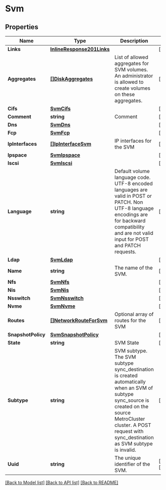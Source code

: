 # Svm

## Properties

Name | Type | Description | Notes
------------ | ------------- | ------------- | -------------
**Links** | [**InlineResponse201Links**](inline_response_201__links.md) |  | [optional] 
**Aggregates** | [**[]DiskAggregates**](disk_aggregates.md) | List of allowed aggregates for SVM volumes. An administrator is allowed to create volumes on these aggregates. | [optional] 
**Cifs** | [**SvmCifs**](svm_cifs.md) |  | [optional] 
**Comment** | **string** | Comment | [optional] 
**Dns** | [**SvmDns**](svm_dns.md) |  | [optional] 
**Fcp** | [**SvmFcp**](svm_fcp.md) |  | [optional] 
**IpInterfaces** | [**[]IpInterfaceSvm**](ip_interface_svm.md) | IP interfaces for the SVM | [optional] 
**Ipspace** | [**SvmIpspace**](svm_ipspace.md) |  | [optional] 
**Iscsi** | [**SvmIscsi**](svm_iscsi.md) |  | [optional] 
**Language** | **string** | Default volume language code. UTF-8 encoded languages are valid in POST or PATCH. Non UTF-8 language encodings are for backward compatibility and are not valid input for POST and PATCH requests. | [optional] 
**Ldap** | [**SvmLdap**](svm_ldap.md) |  | [optional] 
**Name** | **string** | The name of the SVM.  | [optional] 
**Nfs** | [**SvmNfs**](svm_nfs.md) |  | [optional] 
**Nis** | [**SvmNis**](svm_nis.md) |  | [optional] 
**Nsswitch** | [**SvmNsswitch**](svm_nsswitch.md) |  | [optional] 
**Nvme** | [**SvmNvme**](svm_nvme.md) |  | [optional] 
**Routes** | [**[]NetworkRouteForSvm**](network_route_for_svm.md) | Optional array of routes for the SVM | [optional] 
**SnapshotPolicy** | [**SvmSnapshotPolicy**](svm_snapshot_policy.md) |  | [optional] 
**State** | **string** | SVM State | [optional] 
**Subtype** | **string** | SVM subtype. The SVM subtype sync_destination is created automatically when an SVM of subtype sync_source is created on the source MetroCluster cluster. A POST request with sync_destination as SVM subtype is invalid. | [optional] 
**Uuid** | **string** | The unique identifier of the SVM.  | [optional] [readonly] 

[[Back to Model list]](../README.md#documentation-for-models) [[Back to API list]](../README.md#documentation-for-api-endpoints) [[Back to README]](../README.md)


